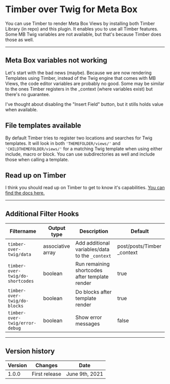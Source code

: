 # Timber over Twig for Meta Box

You can use Timber to render Meta Box Views by installing both Timber Library (in repo) and this plugin. It enables you to use all Timber features. Some MB Twig variables are not available, but that's because Timber does those as well.

---
## Meta Box variables not working

Let's start with the bad news (maybe). Because we are now rendering Templates using Timber, instead of the Twig engine that comes with MB Views, the code editor variables are probably no good. Some may be similar to the ones Timber registers in the _context (where variables exist) but there's no guarantee.

I've thought about disabling the "Insert Field" button, but it stills holds value when available.

## File templates available

By default Timber tries to register two locations and searches for Twig templates. It will look in both `'THEMEFOLDER/views/'` and `'CHILDTHEMEFOLDER/views/'` for a matching Twig template when using either include, macro or block. You can use subdirectories as well and include those when calling a template.

## Read up on Timber

I think you should read up on Timber to get to know it's capabilities. [You can find the docs here.](https://timber.github.io/docs/)

---
## Additional Filter Hooks

|Filtername|Output type|Description|Default
|---|---|---|---|
|`timber-over-twig/data`|associative array|Add additional variables/data to the `_context`|post/posts/Timber _context|
|`timber-over-twig/do-shortcodes`|boolean|Run remaining shortcodes after template render|true
|`timber-over-twig/do-blocks`|boolean|Do blocks after template render|true
|`timber-over-twig/error-debug`|boolean|Show error messages|false|

---
## Version history

|Version|Changes|Date
|---|---|---|
|1.0.0|First release|June 9th, 2021